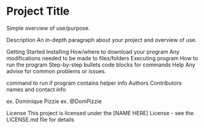 # Project Title
Simple overview of use/purpose.

Description
An in-depth paragraph about your project and overview of use.

Getting Started
Installing
How/where to download your program
Any modifications needed to be made to files/folders
Executing program
How to run the program
Step-by-step bullets
code blocks for commands
Help
Any advise for common problems or issues.

command to run if program contains helper info
Authors
Contributors names and contact info

ex. Dominique Pizzie
ex. @DomPizzie

License
This project is licensed under the [NAME HERE] License - see the LICENSE.md file for details
